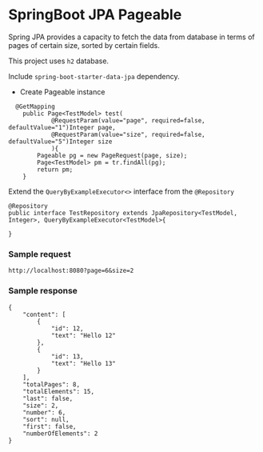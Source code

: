 # SpringBoot JPA Pageable

Spring JPA provides a capacity to fetch the data from database in terms of pages of certain size, sorted by certain fields.

This project uses `h2` database.

Include `spring-boot-starter-data-jpa` dependency.

* Create Pageable instance
```
  @GetMapping
	public Page<TestModel> test(
			@RequestParam(value="page", required=false, defaultValue="1")Integer page,
			@RequestParam(value="size", required=false, defaultValue="5")Integer size
			){
		Pageable pg = new PageRequest(page, size);
		Page<TestModel> pm = tr.findAll(pg);
		return pm;
	}
```

Extend the `QueryByExampleExecutor<>` interface from the `@Repository`

```
@Repository
public interface TestRepository extends JpaRepository<TestModel, Integer>, QueryByExampleExecutor<TestModel>{

}
```

### Sample request
`http://localhost:8080?page=6&size=2`

### Sample response
```
{
    "content": [
        {
            "id": 12,
            "text": "Hello 12"
        },
        {
            "id": 13,
            "text": "Hello 13"
        }
    ],
    "totalPages": 8,
    "totalElements": 15,
    "last": false,
    "size": 2,
    "number": 6,
    "sort": null,
    "first": false,
    "numberOfElements": 2
}
```
